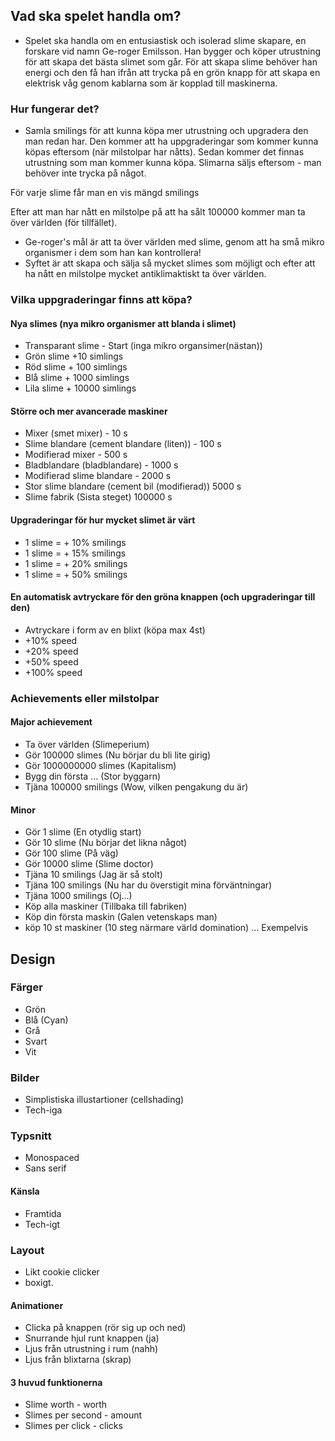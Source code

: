 ## Vad ska spelet handla om?
- Spelet ska handla om en entusiastisk och isolerad slime skapare, en forskare vid namn Ge-roger Emilsson. Han bygger och köper utrustning för att skapa det bästa slimet som går. För att skapa slime behöver han energi och den få han ifrån att trycka på en grön knapp för att skapa en elektrisk våg genom kablarna som är kopplad till maskinerna.

### Hur fungerar det?
- Samla smilings för att kunna köpa mer utrustning och upgradera den man redan har. Den kommer att ha uppgraderingar som kommer kunna köpas eftersom (när milstolpar har nåtts). Sedan kommer det finnas utrustning som man kommer kunna köpa. Slimarna säljs eftersom - man behöver inte trycka på något.

För varje slime får man en vis mängd smilings

Efter att man har nått en milstolpe på att ha sålt 100000 kommer man ta över världen (för tillfället). 
- Ge-roger's mål är att ta över världen med slime, genom att ha små mikro organismer i dem som han kan kontrollera!
- Syftet är att skapa och sälja så mycket slimes som möjligt och efter att ha nått en milstolpe mycket antiklimaktiskt ta över världen.
### Vilka uppgraderingar finns att köpa?
#### Nya slimes (nya mikro organismer att blanda i slimet)
- Transparant slime - Start (inga mikro organsimer(nästan))
- Grön slime +10 simlings
- Röd slime + 100 simlings
- Blå slime + 1000 simlings
- Lila slime + 10000 simlings

#### Större och mer avancerade maskiner
- Mixer (smet mixer) - 10 s
- Slime blandare (cement blandare (liten)) - 100 s
- Modifierad mixer - 500 s
- Bladblandare (bladblandare) - 1000 s
- Modifierad slime blandare - 2000 s
- Stor slime blandare (cement bil (modifierad)) 5000 s
- Slime fabrik (Sista steget) 100000 s

#### Upgraderingar för hur mycket slimet är värt
- 1 slime = + 10% smilings
- 1 slime = + 15% smilings
- 1 slime = + 20% smilings
- 1 slime = + 50% smilings

#### En automatisk avtryckare för den gröna knappen (och upgraderingar till den)
- Avtryckare i form av en blixt (köpa max 4st)
- +10% speed 
- +20% speed
- +50% speed
- +100% speed


### Achievements eller milstolpar
#### Major achievement
- Ta över världen (Slimeperium)
- Gör 100000 slimes (Nu börjar du bli lite girig)
- Gör 1000000000 slimes (Kapitalism)
- Bygg din första ... (Stor byggarn)
- Tjäna 100000 smilings (Wow, vilken pengakung du är)
#### Minor
- Gör 1 slime (En otydlig start) 
- Gör 10 slime (Nu börjar det likna något)
- Gör 100 slime (På väg)
- Gör 10000 slime (Slime doctor)
- Tjäna 10 smilings (Jag är så stolt)
- Tjäna 100 smilings (Nu har du överstigit mina förväntningar)
- Tjäna 1000 smilings (Oj...)
- Köp alla maskiner (Tillbaka till fabriken)
- Köp din första maskin (Galen vetenskaps man)
- köp 10 st maskiner (10 steg närmare värld domination)
... Exempelvis

## Design
### Färger
- Grön
- Blå (Cyan)
- Grå
- Svart
- Vit

### Bilder
- Simplistiska illustartioner (cellshading)
- Tech-iga
### Typsnitt
- Monospaced
- Sans serif

#### Känsla
- Framtida
- Tech-igt

### Layout
- Likt cookie clicker
- boxigt.

#### Animationer
- Clicka på knappen (rör sig up och ned)
- Snurrande hjul runt knappen (ja)
- Ljus från utrustning i rum (nahh)
- Ljus från blixtarna (skrap)


#### 3 huvud funktionerna

- Slime worth - worth
- Slimes per second - amount
- Slimes per click - clicks